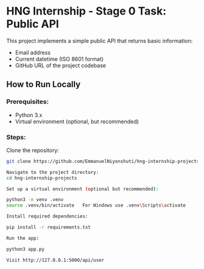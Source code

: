 # HNG Internship - Stage 0 Task: Public API

This project implements a simple public API that returns basic information:
- Email address
- Current datetime (ISO 8601 format)
- GitHub URL of the project codebase

## How to Run Locally

### Prerequisites:
- Python 3.x
- Virtual environment (optional, but recommended)

### Steps:
Clone the repository:
```bash
git clone https://github.com/EmmanuelNiyonshuti/hng-internship-projects

Navigate to the project directory:
cd hng-internship-projects

Set up a virtual environment (optional but recommended):

python3 -m venv .venv
source .venv/bin/activate   For Windows use .venv\Scripts\activate

Install required dependencies:

pip install -r requirements.txt

Run the app:

python3 app.py

Visit http://127.0.0.1:5000/api/user
